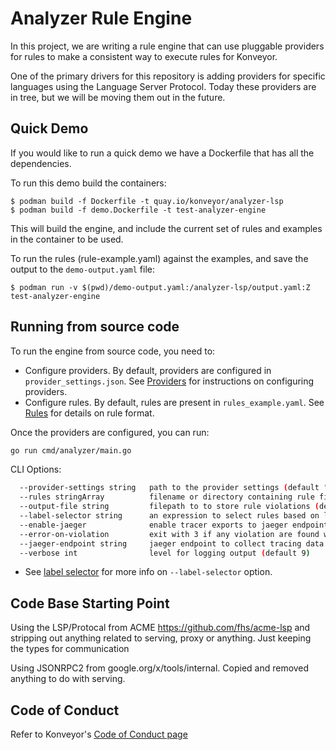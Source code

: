 # Analyzer Rule Engine 

In this project, we are writing a rule engine that can use pluggable providers for rules to make a consistent way to execute rules for Konveyor. 

One of the primary drivers for this repository is adding providers for specific languages using the Language Server Protocol. Today these providers are in tree, but we will be moving them out in the future.

## Quick Demo

If you would like to run a quick demo we have a Dockerfile that has all the dependencies.

To run this demo build the containers:

```
$ podman build -f Dockerfile -t quay.io/konveyor/analyzer-lsp
$ podman build -f demo.Dockerfile -t test-analyzer-engine
```

This will build the engine, and include the current set of rules and examples in the container to be used. 

To run the rules (rule-example.yaml) against the examples, and save the output to the `demo-output.yaml` file:

```
$ podman run -v $(pwd)/demo-output.yaml:/analyzer-lsp/output.yaml:Z test-analyzer-engine
```

## Running from source code

To run the engine from source code, you need to:

* Configure providers. By default, providers are configured in `provider_settings.json`. See [Providers](#./docs/providers.md) for instructions on configuring providers.
* Configure rules. By default, rules are present in `rules_example.yaml`. See [Rules](#./docs/rules.md) for details on rule format. 

Once the providers are configured, you can run:

```sh
go run cmd/analyzer/main.go
```

CLI Options:

```sh
  --provider-settings string   path to the provider settings (default "provider_settings.json")
  --rules stringArray          filename or directory containing rule files (default [rule-example.yaml])
  --output-file string         filepath to to store rule violations (default "output.yaml")
  --label-selector string      an expression to select rules based on labels
  --enable-jaeger              enable tracer exports to jaeger endpoint
  --error-on-violation         exit with 3 if any violation are found will also print violations to console
  --jaeger-endpoint string     jaeger endpoint to collect tracing data (default "http://localhost:14268/api/traces")
  --verbose int                level for logging output (default 9)
```

* See [label selector](./docs/labels.md#label-selector) for more info on `--label-selector` option.

## Code Base Starting Point

 Using the LSP/Protocal from ACME https://github.com/fhs/acme-lsp and stripping out anything related to serving, proxy or anything. Just keeping the types for communication

 Using JSONRPC2 from google.org/x/tools/internal. Copied and removed anything to do with serving. 


## Code of Conduct

Refer to Konveyor's [Code of Conduct page](https://github.com/konveyor/community/blob/main/CODE_OF_CONDUCT.md)
